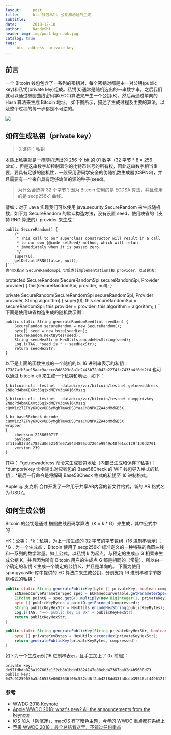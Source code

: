 ```yaml
---
layout:     post
title:      btc 钱包私钥、公钥和地址的生成
subtitle:   
date:       2018-12-10
author:     NandyShi
header-img: img/post-bg-cook.jpg
catalog: true
tags:
    -btc -address -private key
---
```


## 前言

一个 Bitcoin 钱包包含了一系列的密钥对，每个密钥对都是由一对公钥(public key)和私钥(private key)组成。私钥(k)通常是随机选出的一串数字串，之后我们就可以通过椭圆曲线密码学(ECC)算法来产生一个公钥(K)，然后再通过单向的 Hash 算法来生成 Bitcoin 地址。
如下图所示，描述了生成过程及主要的算法，以及整个过程的每一步都是不可逆的。

![](https://i.loli.net/2018/12/10/5c0dd386adc29.jpg)

## 如何生成私钥（private key）

>关键词：私钥

本质上私钥就是一串随机选出的 256 个 bit 的 01 数字（32 字节 * 8 = 256 bits），但是这串数字却控制着你的比特币账号的所有权，因此这串数字相当重要，要具有足够的随机性，一般采用密码学安全的伪随机数生成器(CSPNG)，并且需要有一个来自具有足够熵值的源的种子(seed)。

>为什么会选择 32 个字节？因为 Bitcoin 使用的是 ECDSA 算法，并且使用的是 secp256k1 曲线。

譬如：对于 Java 实现我们可以使用 java.security.SecureRandom 来生成随机数，如下为 SecureRandom 的默认构造方法，没有设置 seed，使用缺省的（支持 RNG 算法的）provider 来生成：
```
public SecureRandom() {
    /*
     * This call to our superclass constructor will result in a call
     * to our own {@code setSeed} method, which will return
     * immediately when it is passed zero.
     */
    super(0);
    getDefaultPRNG(false, null);
}```
也可以指定 SecureRandomSpi 实现类(implementation)和 provider，以及算法：

```
protected SecureRandom(SecureRandomSpi secureRandomSpi,
                       Provider provider) {
    this(secureRandomSpi, provider, null);
}

private SecureRandom(SecureRandomSpi secureRandomSpi, Provider provider,
        String algorithm) {
    super(0);
    this.secureRandomSpi = secureRandomSpi;
    this.provider = provider;
    this.algorithm = algorithm;
}```
下面是使用缺省构造生成的随机数示例：
```
public static String generateRandomSeed(int seedLen) {
    SecureRandom secureRandom = new SecureRandom();
    byte[] seed = new byte[seedLen];
    secureRandom.nextBytes(seed);
    String seedHexStr = HexUtils.encodeHexString(seed);
    Log.i(TAG, "seed is " + seedHexStr);
    return seedHexStr;
}
```
以下是上面的函数生成的一个随机的以 16 进制串表示的私钥：
`f7387afb5ae15aac9acccc8d8823c8a1c2443b72a042b2274fc7433b4f0dd2f4`
也可以通过 bitcoin-cli 来生成一个私钥和地址，如下：
```
$ bitcoin-cli -testnet --datadir=/var/bitcoin/testnet getnewaddress
2NBqPd4bmXEXXt3SqjxdMEYv3q46j6KMszq

$ bitcoin-cli -testnet --datadir=/var/bitcoin/testnet dumpprivkey 2NBqPd4bmXEXXt3SqjxdMEYv3q46j6KMszq
cQmW1c27ZFYy6XQxvUD6yMgbTm4cDSJYaaCM8NPKZZA4oMMdGB5X

$ bx base58check-decode cQmW1c27ZFYy6XQxvUD6yMgbTm4cDSJYaaCM8NPKZZA4oMMdGB5X
wrapper
{
    checksum 2258650717
    payload 5f115a837d4c782cd0e5214fe67a0434895dd7264e9949c40fe1cc129f1d9d2701
    version 239
}
```
其中：
*getnewaddress 命令来生成钱包地址（内部已生成和保存了私钥）；
*dumpprivkey 命令输出对应钱包的 Base58Check 的 WIF 钱包导入格式的私钥；
*最后一行命令是将解码 Base58Check 格式的私钥至 16 进制格式。

Apple 与 皮克斯 合作开发了一种用于共享AR内容的新文件格式，新的 AR 格式名为 USDZ。

## 如何生成公钥
Bitcoin 的公钥是通过 椭圆曲线密码学算法（K = k * G）来生成，其中公式中的：

*K：公钥；
*k：私钥，为上一段生成的 32 字节的字节数组（16 进制串表示）；
*G：为一个生成点；
Bitcoin 使用了 secp256k1 标准定义的一种特殊的椭圆曲线和一系列的数学常量。如上公式，以私钥 k 为起点，与预定的生成点 G 相乘来生成公钥 K，并且因为所有 Bitcoin 用户的生成点 G 都是相同的（常量），所以由一个确定的私钥 k 生成一个确定的公钥 K，并且是单向的。
下面为使用 spongycastle 库中提供的 EC 算法库来生成公钥，分别支持 16 进制串和字节数组格式的私钥：
```Java
public static String generatePublicKey(byte [] privateKey, boolean compressed) {
    ECNamedCurveParameterSpec spec = ECNamedCurveTable.getParameterSpec("secp256k1");
    ECPoint pointQ = spec.getG().multiply(new BigInteger(1, privateKey));
    byte [] publicKeyBytes = pointQ.getEncoded(compressed);
    String publicKeyHexStr = HexUtils.encodeHexString(publicKeyBytes);
    Log.i(TAG, "==> public key is 0x" + publicKeyHexStr);
    return publicKeyHexStr;
}

public static String generatePublicKey(String privateKeyHexStr, boolean compressed) throws HexDecodeException {
    byte [] privateKeyBytes = HexUtils.decodeHex(privateKeyHexStr);
    return generatePublicKey(privateKeyBytes, compressed);
}
```
如下为一个生成示例(16 进制串表示，且手工加上了 0x 前缀)：
```
private key: de97fdbdb823a197603e1f2cb8b1bded3824147e88ebd47367ba82d4b5600d73
public key:  047c91259636a5a16538e0603636f06c532dd6f2bb42f8dd33fa0cdb39546cf449612f3eaf15db9443b7e0668ef22187de9059633eb23112643a38771c630db911
```
### 参考

- [WWDC 2018 Keynote](https://developer.apple.com/videos/play/wwdc2018/101/)
- [Apple WWDC 2018: what's new? All the announcements from the keynote](https://www.techradar.com/news/apple-wwdc-2018-keynote)
- [iOS 加入「防沉迷」，macOS 有了暗色主题，今年的 WWDC 重点都在系统上](http://www.ifanr.com/1043270)
- [苹果 WWDC 2018：最全总结看这里，不错过任何重点](https://sspai.com/post/44816)
 

